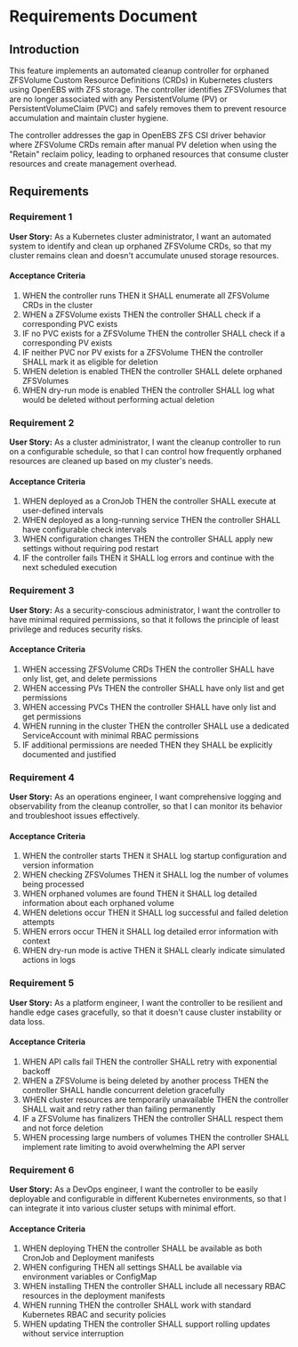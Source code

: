 # Requirements Document

## Introduction

This feature implements an automated cleanup controller for orphaned ZFSVolume Custom Resource Definitions (CRDs) in Kubernetes clusters using OpenEBS with ZFS storage. The controller identifies ZFSVolumes that are no longer associated with any PersistentVolume (PV) or PersistentVolumeClaim (PVC) and safely removes them to prevent resource accumulation and maintain cluster hygiene.

The controller addresses the gap in OpenEBS ZFS CSI driver behavior where ZFSVolume CRDs remain after manual PV deletion when using the "Retain" reclaim policy, leading to orphaned resources that consume cluster resources and create management overhead.

## Requirements

### Requirement 1

**User Story:** As a Kubernetes cluster administrator, I want an automated system to identify and clean up orphaned ZFSVolume CRDs, so that my cluster remains clean and doesn't accumulate unused storage resources.

#### Acceptance Criteria

1. WHEN the controller runs THEN it SHALL enumerate all ZFSVolume CRDs in the cluster
2. WHEN a ZFSVolume exists THEN the controller SHALL check if a corresponding PVC exists
3. IF no PVC exists for a ZFSVolume THEN the controller SHALL check if a corresponding PV exists
4. IF neither PVC nor PV exists for a ZFSVolume THEN the controller SHALL mark it as eligible for deletion
5. WHEN deletion is enabled THEN the controller SHALL delete orphaned ZFSVolumes
6. WHEN dry-run mode is enabled THEN the controller SHALL log what would be deleted without performing actual deletion

### Requirement 2

**User Story:** As a cluster administrator, I want the cleanup controller to run on a configurable schedule, so that I can control how frequently orphaned resources are cleaned up based on my cluster's needs.

#### Acceptance Criteria

1. WHEN deployed as a CronJob THEN the controller SHALL execute at user-defined intervals
2. WHEN deployed as a long-running service THEN the controller SHALL have configurable check intervals
3. WHEN configuration changes THEN the controller SHALL apply new settings without requiring pod restart
4. IF the controller fails THEN it SHALL log errors and continue with the next scheduled execution

### Requirement 3

**User Story:** As a security-conscious administrator, I want the controller to have minimal required permissions, so that it follows the principle of least privilege and reduces security risks.

#### Acceptance Criteria

1. WHEN accessing ZFSVolume CRDs THEN the controller SHALL have only list, get, and delete permissions
2. WHEN accessing PVs THEN the controller SHALL have only list and get permissions  
3. WHEN accessing PVCs THEN the controller SHALL have only list and get permissions
4. WHEN running in the cluster THEN the controller SHALL use a dedicated ServiceAccount with minimal RBAC permissions
5. IF additional permissions are needed THEN they SHALL be explicitly documented and justified

### Requirement 4

**User Story:** As an operations engineer, I want comprehensive logging and observability from the cleanup controller, so that I can monitor its behavior and troubleshoot issues effectively.

#### Acceptance Criteria

1. WHEN the controller starts THEN it SHALL log startup configuration and version information
2. WHEN checking ZFSVolumes THEN it SHALL log the number of volumes being processed
3. WHEN orphaned volumes are found THEN it SHALL log detailed information about each orphaned volume
4. WHEN deletions occur THEN it SHALL log successful and failed deletion attempts
5. WHEN errors occur THEN it SHALL log detailed error information with context
6. WHEN dry-run mode is active THEN it SHALL clearly indicate simulated actions in logs

### Requirement 5

**User Story:** As a platform engineer, I want the controller to be resilient and handle edge cases gracefully, so that it doesn't cause cluster instability or data loss.

#### Acceptance Criteria

1. WHEN API calls fail THEN the controller SHALL retry with exponential backoff
2. WHEN a ZFSVolume is being deleted by another process THEN the controller SHALL handle concurrent deletion gracefully
3. WHEN cluster resources are temporarily unavailable THEN the controller SHALL wait and retry rather than failing permanently
4. IF a ZFSVolume has finalizers THEN the controller SHALL respect them and not force deletion
5. WHEN processing large numbers of volumes THEN the controller SHALL implement rate limiting to avoid overwhelming the API server

### Requirement 6

**User Story:** As a DevOps engineer, I want the controller to be easily deployable and configurable in different Kubernetes environments, so that I can integrate it into various cluster setups with minimal effort.

#### Acceptance Criteria

1. WHEN deploying THEN the controller SHALL be available as both CronJob and Deployment manifests
2. WHEN configuring THEN all settings SHALL be available via environment variables or ConfigMap
3. WHEN installing THEN the controller SHALL include all necessary RBAC resources in the deployment manifests
4. WHEN running THEN the controller SHALL work with standard Kubernetes RBAC and security policies
5. WHEN updating THEN the controller SHALL support rolling updates without service interruption
